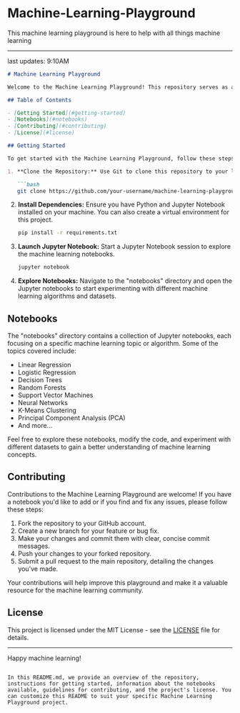 # Machine-Learning-Playground
This machine learning playground is here to help with all things machine learning
_________________________________________________
last updates: 9:10AM
```markdown
# Machine Learning Playground

Welcome to the Machine Learning Playground! This repository serves as a playground for exploring various machine learning algorithms and techniques using Python and Jupyter Notebooks. Whether you're a beginner looking to learn about machine learning or an experienced practitioner wanting to experiment with different models, this repository has something for you!

## Table of Contents

- [Getting Started](#getting-started)
- [Notebooks](#notebooks)
- [Contributing](#contributing)
- [License](#license)

## Getting Started

To get started with the Machine Learning Playground, follow these steps:

1. **Clone the Repository:** Use Git to clone this repository to your local machine.

   ```bash
   git clone https://github.com/your-username/machine-learning-playground.git
   ```

2. **Install Dependencies:** Ensure you have Python and Jupyter Notebook installed on your machine. You can also create a virtual environment for this project.

   ```bash
   pip install -r requirements.txt
   ```

3. **Launch Jupyter Notebook:** Start a Jupyter Notebook session to explore the machine learning notebooks.

   ```bash
   jupyter notebook
   ```

4. **Explore Notebooks:** Navigate to the "notebooks" directory and open the Jupyter notebooks to start experimenting with different machine learning algorithms and datasets.

## Notebooks

The "notebooks" directory contains a collection of Jupyter notebooks, each focusing on a specific machine learning topic or algorithm. Some of the topics covered include:

- Linear Regression
- Logistic Regression
- Decision Trees
- Random Forests
- Support Vector Machines
- Neural Networks
- K-Means Clustering
- Principal Component Analysis (PCA)
- And more...

Feel free to explore these notebooks, modify the code, and experiment with different datasets to gain a better understanding of machine learning concepts.

## Contributing

Contributions to the Machine Learning Playground are welcome! If you have a notebook you'd like to add or if you find and fix any issues, please follow these steps:

1. Fork the repository to your GitHub account.
2. Create a new branch for your feature or bug fix.
3. Make your changes and commit them with clear, concise commit messages.
4. Push your changes to your forked repository.
5. Submit a pull request to the main repository, detailing the changes you've made.

Your contributions will help improve this playground and make it a valuable resource for the machine learning community.

## License

This project is licensed under the MIT License - see the [LICENSE](LICENSE) file for details.

---

Happy machine learning!
```

In this README.md, we provide an overview of the repository, instructions for getting started, information about the notebooks available, guidelines for contributing, and the project's license. You can customize this README to suit your specific Machine Learning Playground project.
